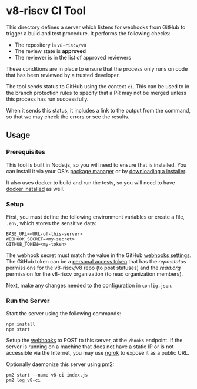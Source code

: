 # v8-riscv CI Tool

This directory defines a server which listens for webhooks from GitHub to trigger a build and test procedure. It performs the following checks:

* The repository is `v8-riscv/v8`
* The review state is **approved**
* The reviewer is in the list of approved reviewers

These conditions are in place to ensure that the process only runs on code that has been reviewed by a trusted developer.

The tool sends status to GitHub using the context `ci`. This can be used to in the branch protection rules to specify that a PR may not be merged unless this process has run successfully.

When it sends this status, it includes a link to the output from the command, so that we may check the errors or see the results.

## Usage

### Prerequisites

This tool is built in Node.js, so you will need to ensure that is installed. You can install it via your OS's [package manager](https://nodejs.org/en/download/package-manager/#debian-and-ubuntu-based-linux-distributions-enterprise-linux-fedora-and-snap-packages) or by [downloading a installer](https://nodejs.org/en/download/).

It also uses docker to build and run the tests, so you will need to have [docker installed](https://docs.docker.com/get-docker/) as well.

### Setup

First, you must define the following environment variables or create a file, `.env`, which stores the sensitive data:

```
BASE_URL=<URL-of-this-server>
WEBHOOK_SECRET=<my-secret>
GITHUB_TOKEN=<my-token>
```

The webhook secret must match the value in the GitHub [webhooks settings](https://github.com/v8-riscv/v8/settings/hooks). The GitHub token can be a [personal access token](https://github.com/settings/tokens) that has the *repo:status* permissions for the v8-riscv/v8 repo (to post statuses) and the *read:org* permission for the v8-riscv organization (to read organization members).

Next, make any changes needed to the configuration in `config.json`.

### Run the Server

Start the server using the following commands:
```
npm install
npm start
```

Setup the [webhooks](https://github.com/v8-riscv/v8/settings/hooks) to POST to this server, at the `/hooks` endpoint. If the server is running on a machine that does not have a static IP or is not accessible via the Internet, you may use [ngrok](https://ngrok.com/) to expose it as a public URL.

Optionally daemonize this server using pm2:

```
pm2 start --name v8-ci index.js
pm2 log v8-ci
```
